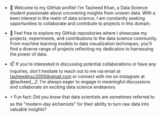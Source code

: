 
- 👋 Welcome to my GitHub profile! I'm Tauheed Khan, a Data Science student passionate about uncovering insights from unseen data. With a keen interest in the realm of data science, I am constantly seeking opportunities to collaborate and contribute to projects in this domain.
  
- 👀 Feel free to explore my GitHub repositories where I showcase my projects, experiments, and contributions to the data science community. From machine learning models to data visualization techniques, you'll find a diverse range of projects reflecting my dedication to harnessing the power of data.
  
  
- 📫 If you're interested in discussing potential collaborations or have any inquiries, don't hesitate to reach out to me via email at tauheedmsc2000@gmail.com or connect with me on instagram at @tauheed__2. I'm always eager to engage in meaningful discussions and collaborate on exciting data science endeavors.
- ⚡ Fun fact: Did you know that data scientists are sometimes referred to as the "modern-day alchemists" for their ability to turn raw data into valuable insights?

<!---
tauheed20000/tauheed20000 is a ✨ special ✨ repository because its `README.md` (this file) appears on your GitHub profile.
You can click the Preview link to take a look at your changes.
--->
